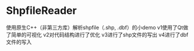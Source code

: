 # ShpfileReader
使用原生C++（非第三方库）解析shpfile（.shp, .dbf）的小demo
v1使用了Qt做了简单的可视化
v2对代码结构进行了优化
v3进行了shp文件的写出
v4进行了dbf文件的写入
